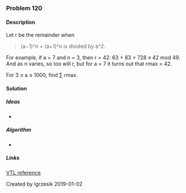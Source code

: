 
### Problem 120

#### Description
Let r be the remainder when 
>(a−1)^n + (a+1)^n is divided by a^2.

For example, if a = 7 and n = 3, then r = 42: 63 + 83 = 728 ≡ 42 mod 49. 
And as n varies, so too will r, but for a = 7 it turns out that rmax = 42.

For 3 ≤ a ≤ 1000, find ∑ rmax.

#### Solution

##### Ideas
* 

##### Algorithm
*

##### Links
[VTL reference](http://velocity.apache.org/engine/1.7/vtl-reference.html)

Created by lgrzesik 2019-01-02